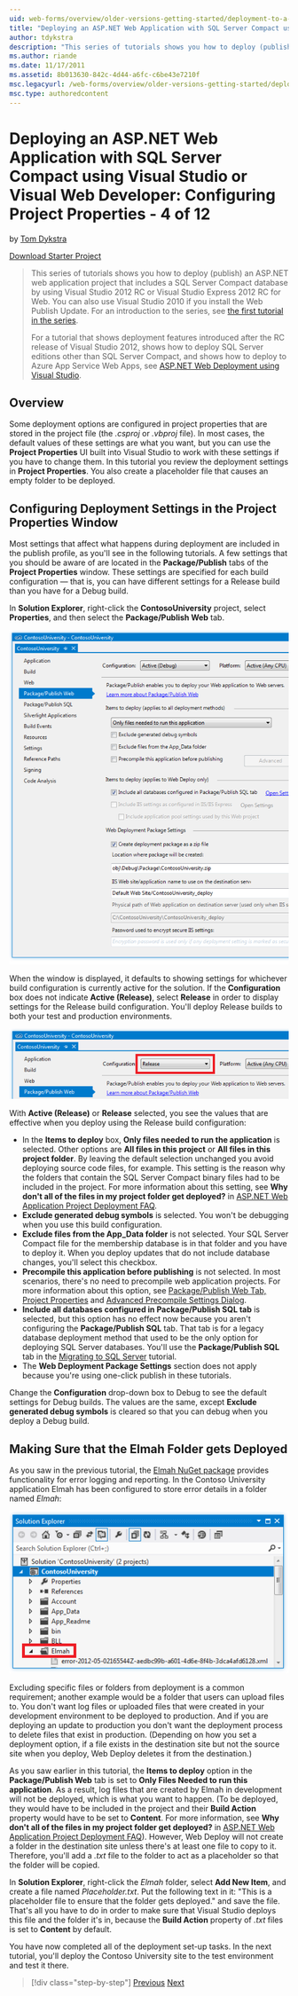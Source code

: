 ```yaml
---
uid: web-forms/overview/older-versions-getting-started/deployment-to-a-hosting-provider/deployment-to-a-hosting-provider-configuring-project-properties-4-of-12
title: "Deploying an ASP.NET Web Application with SQL Server Compact using Visual Studio or Visual Web Developer: Configuring Project Properties - 4 of 12 | Microsoft Docs"
author: tdykstra
description: "This series of tutorials shows you how to deploy (publish) an ASP.NET web application project that includes a SQL Server Compact database by using Visual Stu..."
ms.author: riande
ms.date: 11/17/2011
ms.assetid: 8b013630-842c-4d44-a6fc-c6be43e7210f
msc.legacyurl: /web-forms/overview/older-versions-getting-started/deployment-to-a-hosting-provider/deployment-to-a-hosting-provider-configuring-project-properties-4-of-12
msc.type: authoredcontent
---
```

Deploying an ASP.NET Web Application with SQL Server Compact using Visual Studio or Visual Web Developer: Configuring Project Properties - 4 of 12
====================
by [Tom Dykstra](https://github.com/tdykstra)

[Download Starter Project](http://code.msdn.microsoft.com/Deploying-an-ASPNET-Web-4e31366b)

> This series of tutorials shows you how to deploy (publish) an ASP.NET web application project that includes a SQL Server Compact database by using Visual Studio 2012 RC or Visual Studio Express 2012 RC for Web. You can also use Visual Studio 2010 if you install the Web Publish Update. For an introduction to the series, see [the first tutorial in the series](deployment-to-a-hosting-provider-introduction-1-of-12.md).
> 
> For a tutorial that shows deployment features introduced after the RC release of Visual Studio 2012, shows how to deploy SQL Server editions other than SQL Server Compact, and shows how to deploy to Azure App Service Web Apps, see [ASP.NET Web Deployment using Visual Studio](../../deployment/visual-studio-web-deployment/introduction.md).


## Overview

Some deployment options are configured in project properties that are stored in the project file (the *.csproj* or *.vbproj* file). In most cases, the default values of these settings are what you want, but you can use the **Project Properties** UI built into Visual Studio to work with these settings if you have to change them. In this tutorial you review the deployment settings in **Project Properties**. You also create a placeholder file that causes an empty folder to be deployed.

## Configuring Deployment Settings in the Project Properties Window

Most settings that affect what happens during deployment are included in the publish profile, as you'll see in the following tutorials. A few settings that you should be aware of are located in the **Package/Publish** tabs of the **Project Properties** window. These settings are specified for each build configuration — that is, you can have different settings for a Release build than you have for a Debug build.

In **Solution Explorer**, right-click the **ContosoUniversity** project, select **Properties**, and then select the **Package/Publish Web** tab.

![Package_Publish_Web_tab](deployment-to-a-hosting-provider-configuring-project-properties-4-of-12/_static/image1.png)

When the window is displayed, it defaults to showing settings for whichever build configuration is currently active for the solution. If the **Configuration** box does not indicate **Active (Release)**, select **Release** in order to display settings for the Release build configuration. You'll deploy Release builds to both your test and production environments.

![Package_Publish_Web_tab_selecting_Release](deployment-to-a-hosting-provider-configuring-project-properties-4-of-12/_static/image2.png)

With **Active (Release)** or **Release** selected, you see the values that are effective when you deploy using the Release build configuration:

- In the **Items to deploy** box, **Only files needed to run the application** is selected. Other options are **All files in this project** or **All files in this project folder**. By leaving the default selection unchanged you avoid deploying source code files, for example. This setting is the reason why the folders that contain the SQL Server Compact binary files had to be included in the project. For more information about this setting, see **Why don't all of the files in my project folder get deployed?** in [ASP.NET Web Application Project Deployment FAQ](https://msdn.microsoft.com/library/ee942158.aspx).
- **Exclude generated debug symbols** is selected. You won't be debugging when you use this build configuration.
- **Exclude files from the App\_Data folder** is not selected. Your SQL Server Compact file for the membership database is in that folder and you have to deploy it. When you deploy updates that do not include database changes, you'll select this checkbox.
- **Precompile this application before publishing** is not selected. In most scenarios, there's no need to precompile web application projects. For more information about this option, see [Package/Publish Web Tab, Project Properties](https://msdn.microsoft.com/library/dd410108(v=vs.110).aspx) and [Advanced Precompile Settings Dialog](https://msdn.microsoft.com/library/hh475319(v=vs.110).aspx).
- **Include all databases configured in Package/Publish SQL tab** is selected, but this option has no effect now because you aren't configuring the **Package/Publish SQL** tab. That tab is for a legacy database deployment method that used to be the only option for deploying SQL Server databases. You'll use the **Package/Publish SQL** tab in the [Migrating to SQL Server](deployment-to-a-hosting-provider-migrating-to-sql-server-10-of-12.md) tutorial.
- The **Web Deployment Package Settings** section does not apply because you're using one-click publish in these tutorials.

Change the **Configuration** drop-down box to Debug to see the default settings for Debug builds. The values are the same, except **Exclude generated debug symbols** is cleared so that you can debug when you deploy a Debug build.

## Making Sure that the Elmah Folder gets Deployed

As you saw in the previous tutorial, the [Elmah NuGet package](http://www.hanselman.com/blog/NuGetPackageOfTheWeek7ELMAHErrorLoggingModulesAndHandlersWithSQLServerCompact.aspx) provides functionality for error logging and reporting. In the Contoso University application Elmah has been configured to store error details in a folder named *Elmah*:

![Elmah folder](deployment-to-a-hosting-provider-configuring-project-properties-4-of-12/_static/image3.png)

Excluding specific files or folders from deployment is a common requirement; another example would be a folder that users can upload files to. You don't want log files or uploaded files that were created in your development environment to be deployed to production. And if you are deploying an update to production you don't want the deployment process to delete files that exist in production. (Depending on how you set a deployment option, if a file exists in the destination site but not the source site when you deploy, Web Deploy deletes it from the destination.)

As you saw earlier in this tutorial, the **Items to deploy** option in the **Package/Publish Web** tab is set to **Only Files Needed to run this application**. As a result, log files that are created by Elmah in development will not be deployed, which is what you want to happen. (To be deployed, they would have to be included in the project and their **Build Action** property would have to be set to **Content**. For more information, see **Why don't all of the files in my project folder get deployed?** in [ASP.NET Web Application Project Deployment FAQ](https://msdn.microsoft.com/library/ee942158.aspx)). However, Web Deploy will not create a folder in the destination site unless there's at least one file to copy to it. Therefore, you'll add a *.txt* file to the folder to act as a placeholder so that the folder will be copied.

In **Solution Explorer**, right-click the *Elmah* folder, select **Add New Item**, and create a file named *Placeholder.txt*. Put the following text in it: "This is a placeholder file to ensure that the folder gets deployed." and save the file. That's all you have to do in order to make sure that Visual Studio deploys this file and the folder it's in, because the **Build Action** property of *.txt* files is set to **Content** by default.

You have now completed all of the deployment set-up tasks. In the next tutorial, you'll deploy the Contoso University site to the test environment and test it there.

> [!div class="step-by-step"]
> [Previous](deployment-to-a-hosting-provider-web-config-file-transformations-3-of-12.md)
> [Next](deployment-to-a-hosting-provider-deploying-to-iis-as-a-test-environment-5-of-12.md)
